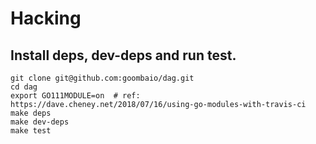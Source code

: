 # Hacking

## Install deps, dev-deps and run test.

```
git clone git@github.com:goombaio/dag.git
cd dag
export GO111MODULE=on  # ref: https://dave.cheney.net/2018/07/16/using-go-modules-with-travis-ci
make deps
make dev-deps
make test
```
